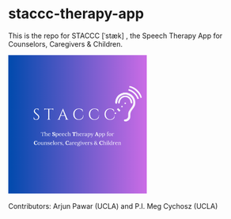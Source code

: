 # staccc-therapy-app

This is the repo for STACCC [ˈstæk] , the Speech Therapy App for Counselors, Caregivers & Children.

<img src="https://github.com/spoglab-ucla/staccc-therapy-app/blob/main/stacclogo.png" width="280">

Contributors: Arjun Pawar (UCLA) and P.I. Meg Cychosz (UCLA)
